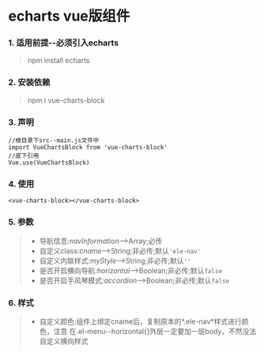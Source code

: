 # echarts vue版组件

### 1. 适用前提--必须引入echarts
> npm install echarts

### 2. 安装依赖
> npm i vue-charts-block

### 3. 声明
>
	//根目录下src--main.js文件中
	import VueChartsBlock from 'vue-charts-block'
	//底下引用
	Vue.use(VueChartsBlock)
>

### 4. 使用
>
	<vue-charts-block></vue-charts-block>
>

### 5. 参数
> * 导航信息:*navInformation*-->Array;必传
> * 自定义class:*cname*-->String;非必传;默认`'ele-nav'`
> * 自定义内联样式:*myStyle*-->String;非必传;默认`''`
> * 是否开启横向导航:*horizontal*-->Boolean;非必传;默认`false`
> * 是否开启手风琴模式:*accordion*-->Boolean;非必传;默认`false`

### 6. 样式
> * 自定义颜色:组件上绑定cname后，复制原本的*.ele-nav*样式进行颜色，注意 在.el-menu--horizontal{}外层一定要加一层body，不然没法自定义横向样式